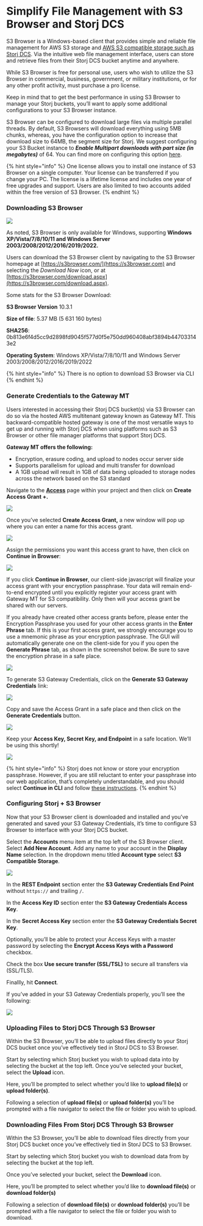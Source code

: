 # Simplify File Management with S3 Browser and Storj DCS

S3 Browser is a Windows-based client that provides simple and reliable file management for AWS S3 storage and [AWS S3 compatible storage such as Storj DCS](https://www.storj.io/blog/what-is-s3-compatibility). Via the intuitive web file management interface, users can store and retrieve files from their Storj DCS bucket anytime and anywhere.

While S3 Browser is free for personal use, users who wish to utilize the S3 Browser in commercial, business, government, or military institutions, or for any other profit activity, must purchase a pro license.

Keep in mind that to get the best performance in using S3 Browser to manage your Storj buckets, you’ll want to apply some additional configurations to your S3 Browser instance.

S3 Browser can be configured to download large files via multiple parallel threads. By default, S3 Browsers will download everything using 5MB chunks, whereas, you have the configuration option to increase that download size to 64MB, the segment size for Storj. We suggest configuring your S3 Bucket instance to _**Enable Multipart downloads with part size (in megabytes)**_ of 64. You can find more on configuring this option [here](https://s3browser.com/multipart-downloads.aspx).

{% hint style="info" %}
One license allows you to install one instance of S3 Browser on a single computer. Your license can be transferred if you change your PC. The license is a lifetime license and includes one year of free upgrades and support. Users are also limited to two accounts added within the free version of S3 Browser.
{% endhint %}

### Downloading S3 Browser

![](https://lh5.googleusercontent.com/gpQ2ngjwlFco3En36k6AgjFCRp8OiDgYTeRnNGbUuukhBmqYCxVEf4ahWxUxRWjLPZfkNtv3Y21Rnf21copq3HtTHMXNixWYPtz62jzBfJMv7z2cWCfrt3NAiVsh9\_JZPmX0C9Iv)

As noted, S3 Browser is only available for Windows, supporting **Windows XP/Vista/7/8/10/11 and Windows Server 2003/2008/2012/2016/2019/2022.**

Users can download the S3 Browser client by navigating to the S3 Browser homepage at [https://s3browser.com/](https://s3browser.com) and selecting the _Download Now_ icon, or at [https://s3browser.com/download.aspx](https://s3browser.com/download.aspx).

Some stats for the S3 Browser Download:&#x20;

**S3 Browser Version** 10.3.1&#x20;

**Size of file**: 5.37 MB (5 631 160 bytes)&#x20;

**SHA256**: 0b813e6f4d5cc9d2898fd9045f577d0f5e750dd960408abf3894b447033143e2&#x20;

**Operating System**: Windows XP/Vista/7/8/10/11 and Windows Server 2003/2008/2012/2016/2019/2022

{% hint style="info" %}
There is no option to download S3 Browser via CLI
{% endhint %}

### Generate Credentials to the Gateway MT

Users interested in accessing their Storj DCS bucket(s) via S3 Browser can do so via the hosted AWS multitenant gateway known as Gateway MT. This backward-compatible hosted gateway is one of the most versatile ways to get up and running with Storj DCS when using platforms such as S3 Browser or other file manager platforms that support Storj DCS.

**Gateway MT offers the following:**

* Encryption, erasure coding, and upload to nodes occur server side
* Supports parallelism for upload and multi transfer for download
* A 1GB upload will result in 1GB of data being uploaded to storage nodes across the network based on the S3 standard

Navigate to the [**Access**](../getting-started/satellite-developer-account/access-grants.md) page within your project and then click on **Create Access Grant +.**

![](https://files.gitbook.com/v0/b/gitbook-x-prod.appspot.com/o/spaces%2F-LmlDzFHYn9g\_f2QxmPe-887967055%2Fuploads%2FlWvNokLrxDXzJUlBzcyX%2Fimage.png?alt=media\&token=807509b5-d46d-409b-bcf5-41f49cbf31bf)

Once you’ve selected **Create Access Grant,** a new window will pop up where you can enter a name for this access grant.

![](https://files.gitbook.com/v0/b/gitbook-x-prod.appspot.com/o/spaces%2F-LmlDzFHYn9g\_f2QxmPe-887967055%2Fuploads%2FYmJK5XKEBXXCvPxOz6io%2Fimage.png?alt=media\&token=c54a780e-0958-4e43-b15f-4ea3ad0c1a5c)

Assign the permissions you want this access grant to have, then click on **Continue in Browser**:

![](https://files.gitbook.com/v0/b/gitbook-x-prod.appspot.com/o/spaces%2F-LmlDzFHYn9g\_f2QxmPe-887967055%2Fuploads%2FYntUQ4tviuRhVZkbeIMy%2Fimage.png?alt=media\&token=2430d3be-e395-47a8-a50e-c12c142ad169)

If you click **Continue in Browser**, our client-side javascript will finalize your access grant with your encryption passphrase. Your data will remain end-to-end encrypted until you explicitly register your access grant with Gateway MT for S3 compatibility. Only then will your access grant be shared with our servers.

If you already have created other access grants before, please enter the Encryption Passphrase you used for your other access grants in the **Enter Phrase** tab. If this is your first access grant, we strongly encourage you to use a mnemonic phrase as your encryption passphrase. The GUI will automatically generate one on the client-side for you if you open the **Generate Phrase** tab, as shown in the screenshot below. Be sure to save the encryption phrase in a safe place.

![](https://files.gitbook.com/v0/b/gitbook-x-prod.appspot.com/o/spaces%2F-LmlDzFHYn9g\_f2QxmPe-887967055%2Fuploads%2FDuNiKeRIwlVHk4vg9FIM%2Fimage.png?alt=media\&token=e93e7bd2-7d79-4511-90f5-4dc1c2cea0cb)

To generate S3 Gateway Credentials, click on the **Generate S3 Gateway Credentials** link:

![](https://files.gitbook.com/v0/b/gitbook-x-prod.appspot.com/o/spaces%2F-LmlDzFHYn9g\_f2QxmPe-887967055%2Fuploads%2FiKW39FXWEqaZuqKDmcE1%2Fimage.png?alt=media\&token=77ea9f32-6e14-4f89-94ca-a58e53923712)

Copy and save the Access Grant in a safe place and then click on the **Generate Credentials** button.

![](https://files.gitbook.com/v0/b/gitbook-x-prod.appspot.com/o/spaces%2F-LmlDzFHYn9g\_f2QxmPe-887967055%2Fuploads%2FZGFHdpPjj7GgSJEFQ99i%2Fimage.png?alt=media\&token=1b050ea8-cba8-46f1-8287-ceac84359bf8)

Keep your **Access Key, Secret Key, and Endpoint** in a safe location. We’ll be using this shortly!

![](https://files.gitbook.com/v0/b/gitbook-x-prod.appspot.com/o/spaces%2F-LmlDzFHYn9g\_f2QxmPe-887967055%2Fuploads%2F8zcpGtFAJ47uKN1iiIvw%2Fimage.png?alt=media\&token=c0346bd7-c04f-423f-8f48-4b464cc28322)

{% hint style="info" %}
Storj does not know or store your encryption passphrase. However, if you are still reluctant to enter your passphrase into our web application, that’s completely understandable, and you should select **Continue in CLI** and follow [these instructions](../getting-started/quickstart-uplink-cli/generate-access-grants-and-tokens/generate-a-token.md).
{% endhint %}

### Configuring Storj + S3 Browser

Now that your S3 Browser client is downloaded and installed and you’ve generated and saved your S3 Gateway Credentials, it’s time to configure S3 Browser to interface with your Storj DCS bucket.

Select the **Accounts** menu item at the top left of the S3 Browser client. Select **Add New Account**. Add any name to your account in the **Display Name** selection. In the dropdown menu titled **Account type** select **S3 Compatible Storage**.

![](<../.gitbook/assets/S3 Browser #1.png>)

In the **REST Endpoint** section enter the **S3 Gateway Credentials End Point** without `https://` and trailing `/`.

In the **Access Key ID** section enter the **S3 Gateway Credentials Access Key**.

In the **Secret Access Key** section enter the **S3 Gateway Credentials Secret Key**.

Optionally, you’ll be able to protect your Access Keys with a master password by selecting the **Encrypt Access Keys with a Password** checkbox.

Check the box **Use secure transfer (SSL/TSL)** to secure all transfers via (SSL/TLS).

Finallly, hit **Connect**.

If you’ve added in your S3 Gateway Credentials properly, you’ll see the following:

![](<../.gitbook/assets/S3 Browser #2.png>)

### Uploading Files to Storj DCS Through S3 Browser

Within the S3 Browser, you’ll be able to upload files directly to your Storj DCS bucket once you’ve effectively tied in StorJ DCS to S3 Browser.

Start by selecting which Storj bucket you wish to upload data into by selecting the bucket at the top left. Once you’ve selected your bucket, select the **Upload** icon.

Here, you’ll be prompted to select whether you’d like to **upload file(s)** or **upload folder(s)**.

Following a selection of **upload file(s)** or **upload folder(s)** you’ll be prompted with a file navigator to select the file or folder you wish to upload.

### Downloading Files From Storj DCS Through S3 Browser

Within the S3 Browser, you’ll be able to download files directly from your Storj DCS bucket once you’ve effectively tied in StorJ DCS to S3 Browser.

Start by selecting which Storj bucket you wish to download data from by selecting the bucket at the top left.

Once you’ve selected your bucket, select the **Download** icon.

Here, you’ll be prompted to select whether you’d like to **download file(s)** or **download folder(s)**

Following a selection of **download file(s)** or **download folder(s)** you’ll be prompted with a file navigator to select the file or folder you wish to download.
